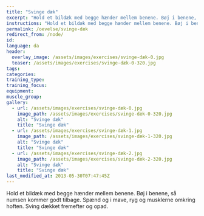 ```yaml
---
title: "Svinge dæk"
excerpt: "Hold et bildæk med begge hænder mellem benene. Bøj i benene, så numsen kommer godt tilbage. Spænd og i mave, ryg og musklerne omkring hoften. Sving dækket fremefter og opad."
instructions: "Hold et bildæk med begge hænder mellem benene. Bøj i benene, så numsen kommer godt tilbage. Spænd og i mave, ryg og musklerne omkring hoften. Sving dækket fremefter og opad."
permalink: /oevelse/svinge-dæk
redirect_from: /node/
id: 
language: da
header:
  overlay_image: /assets/images/exercises/svinge-dæk-0.jpg
  teaser: /assets/images/exercises/svinge-dæk-0-320.jpg
tags:
categories:
training_type: 
training_focus: 
equipment:
muscle_group:
gallery:
  - url: /assets/images/exercises/svinge-dæk-0.jpg
    image_path: /assets/images/exercises/svinge-dæk-0-320.jpg
    alt: "Svinge dæk"
    title: "Svinge dæk"
  - url: /assets/images/exercises/svinge-dæk-1.jpg
    image_path: /assets/images/exercises/svinge-dæk-1-320.jpg
    alt: "Svinge dæk"
    title: "Svinge dæk"
  - url: /assets/images/exercises/svinge-dæk-2.jpg
    image_path: /assets/images/exercises/svinge-dæk-2-320.jpg
    alt: "Svinge dæk"
    title: "Svinge dæk"
last_modified_at: 2013-05-30T07:47:45Z
---
```


Hold et bildæk med begge hænder mellem benene. Bøj i benene, så numsen kommer godt tilbage. Spænd og i mave, ryg og musklerne omkring hoften. Sving dækket fremefter og opad.
